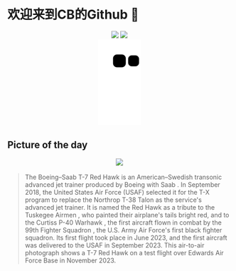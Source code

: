 
# 欢迎来到CB的Github 👋

<div align="center">
  <img height="137px" src="https://github-readme-stats.vercel.app/api?username=SuperCB&show_icons=true&theme=radical" />
  <img height="137px" src="https://github-readme-stats.vercel.app/api/top-langs/?username=SuperCB&hide_title=true&hide_border=true&layout=compact&langs_count=6&text_color=000&icon_color=fff" />
</div>


<div align="center">
    <img src="./contribution-snake/github-contribution-grid-snake.svg" />
</div>



## Picture of the day
<div align="center">
  <img width=400px src="https://upload.wikimedia.org/wikipedia/commons/thumb/1/18/T-7A_Red_Hawk_over_Edwards_Air_Force_Base.jpg/960px-T-7A_Red_Hawk_over_Edwards_Air_Force_Base.jpg" />
</div>

>The  Boeing–Saab T-7 Red Hawk  is an American–Swedish  transonic  advanced  jet trainer  produced by  Boeing  with  Saab . In September 2018, the  United States Air Force  (USAF) selected it for the  T-X program  to replace the  Northrop T-38 Talon  as the service's advanced jet trainer. It is named the Red Hawk as a tribute to the  Tuskegee Airmen , who painted their airplane's tails bright red, and to the  Curtiss P-40 Warhawk , the first aircraft flown in combat by the  99th Fighter Squadron , the U.S. Army Air Force's first black fighter squadron. Its first flight took place in June 2023, and the first aircraft was delivered to the USAF in September 2023. This  air-to-air photograph  shows a T-7 Red Hawk on a test flight over  Edwards Air Force Base  in November 2023.


